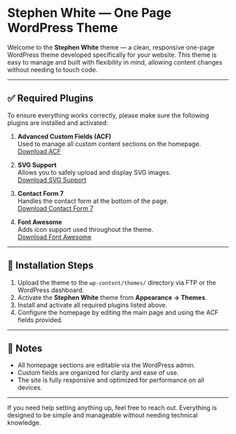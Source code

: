 # Stephen White — One Page WordPress Theme

Welcome to the **Stephen White** theme — a clean, responsive one-page WordPress theme developed specifically for your website. This theme is easy to manage and built with flexibility in mind, allowing content changes without needing to touch code.

---

## ✅ Required Plugins

To ensure everything works correctly, please make sure the following plugins are installed and activated:

1. **Advanced Custom Fields (ACF)**  
   Used to manage all custom content sections on the homepage.  
   [Download ACF](https://wordpress.org/plugins/advanced-custom-fields/)

2. **SVG Support**  
   Allows you to safely upload and display SVG images.  
   [Download SVG Support](https://wordpress.org/plugins/svg-support/)

3. **Contact Form 7**  
   Handles the contact form at the bottom of the page.  
   [Download Contact Form 7](https://wordpress.org/plugins/contact-form-7/)

4. **Font Awesome**  
   Adds icon support used throughout the theme.  
   [Download Font Awesome](https://wordpress.org/plugins/font-awesome/)

---

## 🚀 Installation Steps

1. Upload the theme to the `wp-content/themes/` directory via FTP or the WordPress dashboard.
2. Activate the **Stephen White** theme from **Appearance → Themes**.
3. Install and activate all required plugins listed above.
4. Configure the homepage by editing the main page and using the ACF fields provided.

---

## 📌 Notes

- All homepage sections are editable via the WordPress admin.
- Custom fields are organized for clarity and ease of use.
- The site is fully responsive and optimized for performance on all devices.

---

If you need help setting anything up, feel free to reach out. Everything is designed to be simple and manageable without needing technical knowledge.
